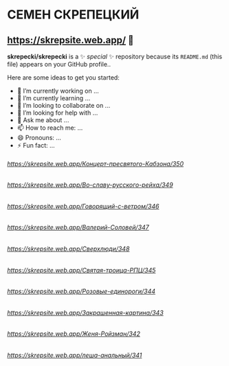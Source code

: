 # СЕМЕН СКРЕПЕЦКИЙ

## https://skrepsite.web.app/ 👋

**skrepecki/skrepecki** is a ✨ _special_ ✨ repository because its `README.md` (this file) appears on your GitHub profile..

Here are some ideas to get you started:

- 🔭 I’m currently working on ...
- 🌱 I’m currently learning ...
- 👯 I’m looking to collaborate on ...
- 🤔 I’m looking for help with ...
- 💬 Ask me about ...
- 📫 How to reach me: ...
- 😄 Pronouns: ...
- ⚡ Fun fact: ...
###### https://skrepsite.web.app/Концерт-пресвятого-Кабзона/350
###### https://skrepsite.web.app/Во-славу-русского-рейха/349
###### https://skrepsite.web.app/Говорящий-с-ветром/346
###### https://skrepsite.web.app/Валерий-Соловей/347
###### https://skrepsite.web.app/Сверхлюди/348
###### https://skrepsite.web.app/Святая-троица-РПЦ/345
###### https://skrepsite.web.app/Розовые-единороги/344
###### https://skrepsite.web.app/Закрашенная-картина/343
###### https://skrepsite.web.app/Женя-Ройзман/342
###### https://skrepsite.web.app/леша-анальный/341

